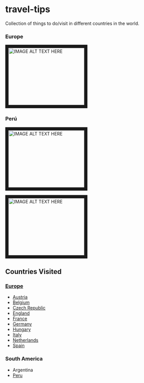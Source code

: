# travel-tips
Collection of things to do/visit in different countries in the world.

### Europe
<a href="http://www.youtube.com/watch?feature=player_embedded&v=Sed_IyHnUvE
" target="_blank"><img src="http://img.youtube.com/vi/Sed_IyHnUvE/0.jpg" 
alt="IMAGE ALT TEXT HERE" width="240" height="180" border="10" /></a>

### Perú
<a href="http://www.youtube.com/watch?feature=player_embedded&v=u4QN7xikDEc
" target="_blank"><img src="http://img.youtube.com/vi/u4QN7xikDEc/0.jpg"
alt="IMAGE ALT TEXT HERE" width="240" height="180" border="10" /></a>

<a href="http://www.youtube.com/watch?feature=player_embedded&v=4LJVNyf3fy8
" target="_blank"><img src="http://img.youtube.com/vi/4LJVNyf3fy8/0.jpg"
alt="IMAGE ALT TEXT HERE" width="240" height="180" border="10" /></a>

## Countries Visited
### [Europe](https://github.com/rocajuan/travel-tips/tree/master/europe)
- [Austria](https://github.com/rocajuan/travel-tips/tree/master/europe/austria)
- [Belgium](https://github.com/rocajuan/travel-tips/tree/master/europe/belgium)
- [Czech Republic](https://github.com/rocajuan/travel-tips/tree/master/europe/czech-republic)
- [England](https://github.com/rocajuan/travel-tips/tree/master/europe/england)
- [France](https://github.com/rocajuan/travel-tips/tree/master/europe/france)
- [Germany](https://github.com/rocajuan/travel-tips/tree/master/europe/germany)
- [Hungary](https://github.com/rocajuan/travel-tips/tree/master/europe/hungary)
- [Italy](https://github.com/rocajuan/travel-tips/tree/master/europe/italy)
- [Netherlands](https://github.com/rocajuan/travel-tips/tree/master/europe/netherlands)
- [Spain](https://github.com/rocajuan/travel-tips/tree/master/europe/spain)


### South America

- Argentina
- [Peru](https://github.com/rocajuan/travel-tips/tree/master/americas/peru)